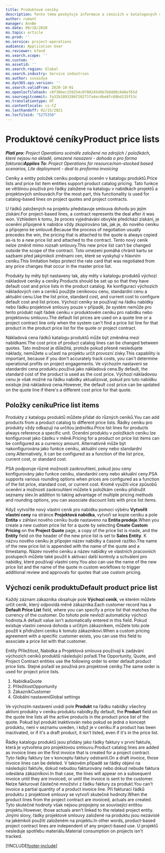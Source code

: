 ```yaml
---
title: Produktové ceníky
description: Tento téma poskytuje informace o cenících v katalogových cenách používaných pro projektové nabídky a smlouvy.
author: rumant
manager: AnnBe
ms.date: 09/18/2020
ms.topic: article
ms.prod: ''
ms.service: project-operations
audience: Application User
ms.reviewer: kfend
ms.search.scope: ''
ms.custom: ''
ms.assetid: ''
ms.search.region: Global
ms.search.industry: Service industries
ms.author: suvaidya
ms.dyn365.ops.version: ''
ms.search.validFrom: 2020-10-01
ms.openlocfilehash: c0f30bec159254c078024549b7b0dd0c048ef65d
ms.sourcegitcommit: fa32b1893286f20271fa4ec4be8fc68bd135f53c
ms.translationtype: HT
ms.contentlocale: cs-CZ
ms.lasthandoff: 02/15/2021
ms.locfileid: "5275350"
---
```

# <a name="product-price-lists"></a><span data-ttu-id="43612-103">Produktové ceníky</span><span class="sxs-lookup"><span data-stu-id="43612-103">Product price lists</span></span>

<span data-ttu-id="43612-104">_**Platí pro:** Project Operations scénáře založené na zdrojích / položkách, které nejsou na skladě, omezené nasazení - dohoda o pro forma fakturaci_</span><span class="sxs-lookup"><span data-stu-id="43612-104">_**Applies To:** Project Operations for resource/non-stocked based scenarios, Lite deployment - deal to proforma invoicing_</span></span>

<span data-ttu-id="43612-105">Ceníky a entity položek ceníku podporují oceněn v katalogu produktů.</span><span class="sxs-lookup"><span data-stu-id="43612-105">Price lists and price list item entities support product catalog pricing.</span></span> <span data-ttu-id="43612-106">Tato funkce se většinou používá pro řádky založené na katalogu v nabídkách projektů a projektových smlouvách.</span><span class="sxs-lookup"><span data-stu-id="43612-106">For the most part, this functionality is used for catalog-based lines on project quotes and project contracts.</span></span>

<span data-ttu-id="43612-107">U řádků založených na projektu představuje smlouva dohodu po jejím získání.</span><span class="sxs-lookup"><span data-stu-id="43612-107">For project-based lines, a contract represents the deal after it was won.</span></span> <span data-ttu-id="43612-108">Vzhledem k tomu, že proces vyjednávání obvykle předchází získání, je ocenění připojené k nabídce vždy zkopírováno tak, jak je, do nového ceníku a připojeno ke smlouvě.</span><span class="sxs-lookup"><span data-stu-id="43612-108">Because the process of negotiation usually precedes the win, the pricing that is attached to the quote is always copied as-is to a new price list and attached to the contract.</span></span> <span data-ttu-id="43612-109">Tento nový ceník nelze změnit mimo rozsah smlouvy.</span><span class="sxs-lookup"><span data-stu-id="43612-109">This new price list can't be changed outside the scope of the contract.</span></span> <span data-ttu-id="43612-110">Toto omezení pomáhá chránit kartu se sazbami před jakýmikoli změnami cen, které se vyskytují v hlavním ceníku.</span><span class="sxs-lookup"><span data-stu-id="43612-110">This limitation helps protect the rate card that was negotiated from any price changes that occur in the master price list.</span></span>

<span data-ttu-id="43612-111">Produkty by měly být nastaveny tak, aby měly v katalogu produktů výchozí nákladové ceníky a ceníky.</span><span class="sxs-lookup"><span data-stu-id="43612-111">Products should be set up so that they have default cost and price lists in the product catalog.</span></span> <span data-ttu-id="43612-112">Ke konfiguraci výchozích nákladových cen a ceníků použijte ceníkovou cenu, standardní cenu a aktuální cenu.</span><span class="sxs-lookup"><span data-stu-id="43612-112">Use the list price, standard cost, and current cost to configure default cost and list prices.</span></span> <span data-ttu-id="43612-113">Výchozí ceníky se používají na řádku nabídky nebo řádku projektové smlouvy pouze v případě, že systém nemůže pro tento produkt najít řádek ceníku v produktovém ceníku pro nabídku nebo projektovou smlouvu.</span><span class="sxs-lookup"><span data-stu-id="43612-113">The default list prices are used on a quote line or a project contract line only when the system can't find a price list line for that product in the product price list for the quote or project contract.</span></span>

<span data-ttu-id="43612-114">Nákladová cena řádků katalogu produktů může být změněna mezi nabídkami.</span><span class="sxs-lookup"><span data-stu-id="43612-114">The cost price of product catalog lines can be changed between quotes.</span></span> <span data-ttu-id="43612-115">Tato možnost je důležitá, protože pokud přesně nesledujete náklady, nemůžete u učastí na projektu určit provozní zisky.</span><span class="sxs-lookup"><span data-stu-id="43612-115">This capability is important, because if you don't accurately track costs, you can't determine operational profits on project engagements.</span></span> <span data-ttu-id="43612-116">Ve výchozím nastavení se standardní cena produktu používá jako nákladová cena.</span><span class="sxs-lookup"><span data-stu-id="43612-116">By default, the standard cost of the product is used as the cost price.</span></span> <span data-ttu-id="43612-117">Výchozí nákladovou cenu je však možné na řádku nabídky aktualizovat, pokud pro tuto nabídku existuje jiná nákladová cena.</span><span class="sxs-lookup"><span data-stu-id="43612-117">However, the default cost price can be updated on the quote line if there's a different cost price for that quote.</span></span>

## <a name="price-list-items"></a><span data-ttu-id="43612-118">Položky ceníku</span><span class="sxs-lookup"><span data-stu-id="43612-118">Price list items</span></span>

<span data-ttu-id="43612-119">Produkty z katalogu produktů můžete přidat do různých ceníků.</span><span class="sxs-lookup"><span data-stu-id="43612-119">You can add products from a product catalog to different price lists.</span></span> <span data-ttu-id="43612-120">Řádky ceníku pro produkty vždy odkazují na určitou jednotku.</span><span class="sxs-lookup"><span data-stu-id="43612-120">Price list lines for products always reference a specific unit.</span></span> <span data-ttu-id="43612-121">Ocenění produktu v položkách ceníku lze konfigurovat jako částku v měně.</span><span class="sxs-lookup"><span data-stu-id="43612-121">Pricing for a product on price list items can be configured as a currency amount.</span></span> <span data-ttu-id="43612-122">Alternativně může být nakonfigurována jako funkce ceníku, aktuální ceny nebo standardní ceny.</span><span class="sxs-lookup"><span data-stu-id="43612-122">Alternatively, it can be configured as a function of the list price, current cost, or standard cost.</span></span>

<span data-ttu-id="43612-123">PSA podporuje různé možnosti zaokrouhlení, pokud jsou ceny konfigurovány jako funkce ceníku, standardní ceny nebo aktuální ceny.</span><span class="sxs-lookup"><span data-stu-id="43612-123">PSA supports various rounding options when prices are configured as a function of the list price, standard cost, or current cost.</span></span> <span data-ttu-id="43612-124">Kromě využití více způsobů ocenění a možností zaokrouhlení můžete k položkám ceníku přidružit seznamy slev.</span><span class="sxs-lookup"><span data-stu-id="43612-124">In addition to taking advantage of multiple pricing methods and rounding options, you can associate discount lists with price list items.</span></span> 

<span data-ttu-id="43612-125">Když vytvoříte nový vlastní ceník pro nabídku pomocí výběru **Vytvořit vlastní ceny** na stránce **Projektová nabídka**, vytvoří se kopie ceníku a pole **Entita** v záhlaví nového ceníku bude nastaveno na **Entita prodeje**.</span><span class="sxs-lookup"><span data-stu-id="43612-125">When you create a new custom price list for a quote by selecting **Create Custom Pricing** on the **Project Quote** page, a copy of the price list is made, and the **Entity** field on the header of the new price list is set to **Sales Entity**.</span></span> <span data-ttu-id="43612-126">K názvu nového ceníku je připojen název nabídky a časové razítko.</span><span class="sxs-lookup"><span data-stu-id="43612-126">The name of the new price list is appended with the name of the quote and a timestamp.</span></span> <span data-ttu-id="43612-127">Název nového ceníku a název nabídky ve vlastních pracovních postupech můžete také použít k aktivaci další kontroly a schválení pro nabídky, které používají vlastní ceny.</span><span class="sxs-lookup"><span data-stu-id="43612-127">You also can use the name of the new price list and the name of the quote in custom workflows to trigger additional review and approvals for quotes that use custom pricing.</span></span>

 
## <a name="default-product-price-list"></a><span data-ttu-id="43612-128">Výchozí ceník produktu</span><span class="sxs-lookup"><span data-stu-id="43612-128">Default product price list</span></span>
<span data-ttu-id="43612-129">Každý záznam zákazníka obsahuje pole **Výchozí ceník**, ve kterém můžete určit ceník, který odpovídá měně zákazníka.</span><span class="sxs-lookup"><span data-stu-id="43612-129">Each customer record has a **Default Price List** field, where you can specify a price list that matches the currency of the customer.</span></span> <span data-ttu-id="43612-130">Do tohoto pole nevloží automaticky výchozí hodnota.</span><span class="sxs-lookup"><span data-stu-id="43612-130">A default value isn't automatically entered in this field.</span></span> <span data-ttu-id="43612-131">Pokud existuje vlastní cenová dohoda s určitým zákazníkem, můžete toto pole použít k přidružení ceníku k tomuto zákazníkovi.</span><span class="sxs-lookup"><span data-stu-id="43612-131">When a custom pricing agreement with a specific customer exists, you can use this field to associate a price list with that customer.</span></span>

<span data-ttu-id="43612-132">Entity Příležitost, Nabídka a Projektová smlouva používají k zadávání výchozích ceníků produktů následující pořadí.</span><span class="sxs-lookup"><span data-stu-id="43612-132">The Opportunity, Quote, and Project Contract entities use the following order to enter default product price lists.</span></span> <span data-ttu-id="43612-133">Stejné pořadí se používá pro projektové ceníky.</span><span class="sxs-lookup"><span data-stu-id="43612-133">The same order is used for project price lists.</span></span>

1.  <span data-ttu-id="43612-134">Nabídka</span><span class="sxs-lookup"><span data-stu-id="43612-134">Quote</span></span>
2.  <span data-ttu-id="43612-135">Příležitost</span><span class="sxs-lookup"><span data-stu-id="43612-135">Opportunity</span></span>
3.  <span data-ttu-id="43612-136">Zákazník</span><span class="sxs-lookup"><span data-stu-id="43612-136">Customer</span></span>
4.  <span data-ttu-id="43612-137">Globální nastavení</span><span class="sxs-lookup"><span data-stu-id="43612-137">Global settings</span></span> 

<span data-ttu-id="43612-138">Ve výchozím nastavení uvádí pole **Produkt** na řádku nabídky všechny aktivní produkty v ceníku produktu nabídky.</span><span class="sxs-lookup"><span data-stu-id="43612-138">By default, the **Product** field on the quote line lists all the active products in the product price list of the quote.</span></span> <span data-ttu-id="43612-139">Pokud byl produkt inaktivován nebo pokud se jedná o koncept produktu, není v seznamu uveden, i když je v ceníku.</span><span class="sxs-lookup"><span data-stu-id="43612-139">If a product has been inactivated, or if it's a draft product, it isn't listed, even if it's in the price list.</span></span> 

<span data-ttu-id="43612-140">Řádky katalogu produktů jsou přidány jako řádky faktury v první faktuře, která je vytvořena pro projektovou smlouvu.</span><span class="sxs-lookup"><span data-stu-id="43612-140">Product catalog lines are added as invoice lines on the first invoice that is created for a project contract.</span></span> <span data-ttu-id="43612-141">Tyto řádky faktury lze v konceptu faktury odstranit.</span><span class="sxs-lookup"><span data-stu-id="43612-141">On a draft invoice, those invoice lines can be deleted.</span></span> <span data-ttu-id="43612-142">V takovém případě se řádky objeví na následující faktuře, dokud nebudou fakturovány nebo dokud nebude faktura odeslána zákazníkovi.</span><span class="sxs-lookup"><span data-stu-id="43612-142">In that case, the lines will appear on a subsequent invoice until they are invoiced, or until the invoice is sent to the customer.</span></span> <span data-ttu-id="43612-143">Nelze fakturovat částečné množství z řádku faktury za produkt.</span><span class="sxs-lookup"><span data-stu-id="43612-143">You can't invoice a partial quantity of a product invoice line.</span></span> <span data-ttu-id="43612-144">Při fakturaci řádků produktu z projektové smlouvy se vytvoří skutečné hodnoty.</span><span class="sxs-lookup"><span data-stu-id="43612-144">When the product lines from the project contract are invoiced, actuals are created.</span></span> <span data-ttu-id="43612-145">Tyto skutečné hodnoty však nejsou propojeny se související entitou projektu.</span><span class="sxs-lookup"><span data-stu-id="43612-145">However, those actuals aren't linked to the related project entity.</span></span> <span data-ttu-id="43612-146">Jinými slovy, řádky projektové smlouvy založené na produktu jsou nezávislé na jakémkoli použití založeném na projektu.</span><span class="sxs-lookup"><span data-stu-id="43612-146">In other words, product-based project contract lines are independent of any project-based use.</span></span> <span data-ttu-id="43612-147">U projektů nesleduje spotřebu materiálu.</span><span class="sxs-lookup"><span data-stu-id="43612-147">Material consumption on projects isn't tracked.</span></span>


[!INCLUDE[footer-include](../includes/footer-banner.md)]
